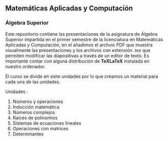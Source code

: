 ## Matemáticas Aplicadas y Computación
### Álgebra Superior

Este repositorio contiene las presentaciones de la asignatura de Álgebra Superior impartida en el primer semestre de la licenciatura en Matemáticas Aplicadas y Computación, en el añadimos el archvio PDF que muestra visualmente las presentaciones y los archivos con extensión _.tex_ que permiten modificar las diapositivas a través de un editor de texto. Es importante contar con alguna distribución de __TeXLaTeX__ instalada en nuestro ordenador.

El curso se divide en siete unidades por lo que creamos un material para cada una de las unidades.

Unidades : 
1. Números y operaciones
2. Inducción matemática
3. Números complejos
4. Raíces de polinomios
5. Sistemas de ecuaciones lineales
6. Operaciones con matrices
7. Determinantes
